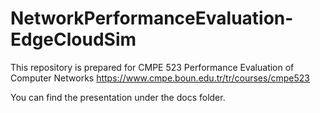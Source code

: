 # NetworkPerformanceEvaluation-EdgeCloudSim
This repository is prepared for CMPE 523 Performance Evaluation of Computer Networks
https://www.cmpe.boun.edu.tr/tr/courses/cmpe523

You can find the presentation under the docs folder.
